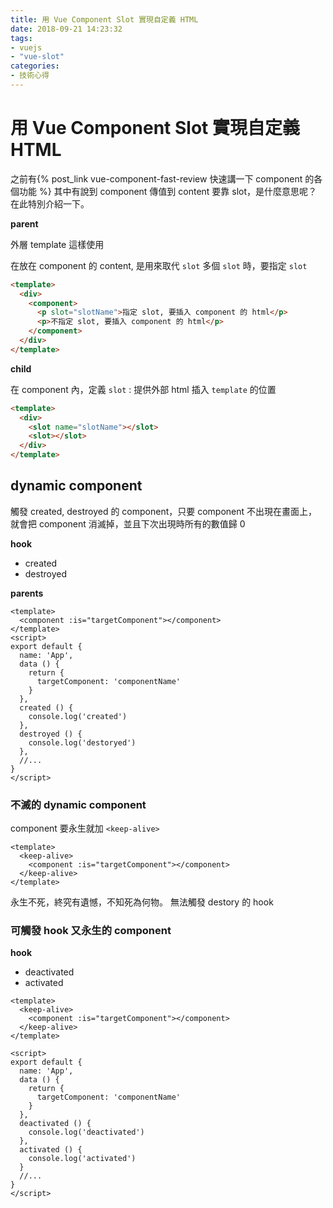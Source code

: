 ```yaml
---
title: 用 Vue Component Slot 實現自定義 HTML
date: 2018-09-21 14:23:32
tags: 
- vuejs
- "vue-slot"
categories: 
- 技術心得
---
```


# 用 Vue Component Slot 實現自定義 HTML

之前有{% post_link vue-component-fast-review 快速講一下 component 的各個功能 %}
其中有說到 component 傳值到 content 要靠 slot，是什麼意思呢？在此特別介紹一下。

**parent**

外層 template 這樣使用

在放在 component 的 content, 是用來取代 `slot`
多個 `slot` 時，要指定 `slot`

```html
<template>
  <div>
    <component>
      <p slot="slotName">指定 slot, 要插入 component 的 html</p>
      <p>不指定 slot, 要插入 component 的 html</p>
    </component>
  </div>
</template>
```

**child**

在 component 內，定義 `slot` : 提供外部 html 插入 `template` 的位置

```html
<template>
  <div>
    <slot name="slotName"></slot>
    <slot></slot>
  </div>
</template>
```

## dynamic component

觸發 created, destroyed 的 component，只要 component 不出現在畫面上，就會把 component 消滅掉，並且下次出現時所有的數值歸 0

**hook**

- created
- destroyed

**parents**

```html=
<template>
  <component :is="targetComponent"></component>
</template>
<script>
export default {
  name: 'App',
  data () {
    return {
      targetComponent: 'componentName'
    }
  },
  created () {
    console.log('created')
  },
  destroyed () {
    console.log('destoryed')
  },
  //...
}
</script>
```

### 不滅的 dynamic component

component 要永生就加 `<keep-alive>`

```html=
<template>
  <keep-alive>
    <component :is="targetComponent"></component>
  </keep-alive>
</template>
```

永生不死，終究有遺憾，不知死為何物。
無法觸發 destory 的 hook

### 可觸發 hook 又永生的 component

**hook**

- deactivated
- activated

```html=
<template>
  <keep-alive>
    <component :is="targetComponent"></component>
  </keep-alive>
</template>

<script>
export default {
  name: 'App',
  data () {
    return {
      targetComponent: 'componentName'
    }
  },
  deactivated () {
  	console.log('deactivated')
  },
  activated () {
  	console.log('activated')
  }
  //...
}
</script>
```
